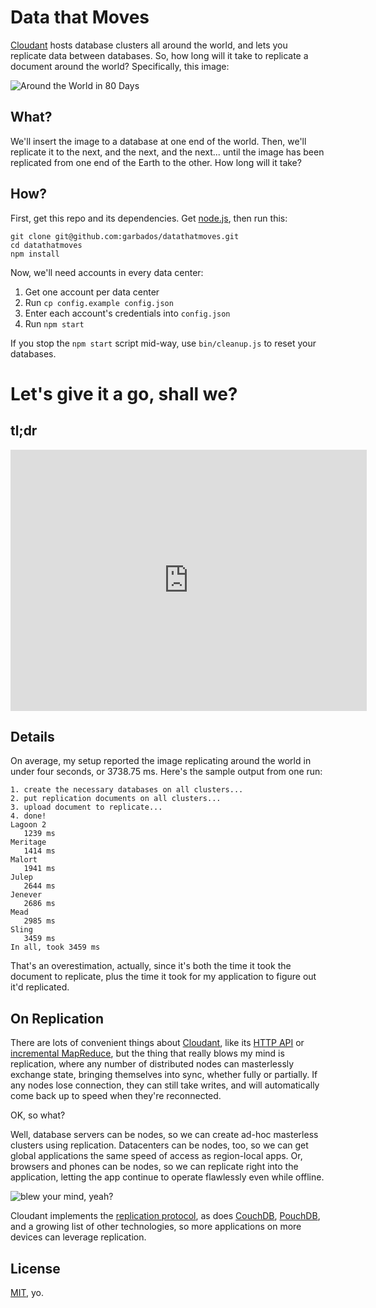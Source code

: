 # Data that Moves

[Cloudant](https://cloudant.com/) hosts database clusters all around the world, and lets you replicate data between databases. So, how long will it take to replicate a document around the world? Specifically, this image:

![Around the World in 80 Days](http://eggchair.maxthayer.org/img/around_the_world_in_eighty_days_ver2_xlg.jpg)

## What?

We'll insert the image to a database at one end of the world.
Then, we'll replicate it to the next, and the next, and the next...
until the image has been replicated from one end of the Earth to the other. 
How long will it take?

## How?

First, get this repo and its dependencies. Get [node.js](http://nodejs.org/), then run this:

    git clone git@github.com:garbados/datathatmoves.git
    cd datathatmoves
    npm install

Now, we'll need accounts in every data center:

1. Get one account per data center
2. Run `cp config.example config.json`
3. Enter each account's credentials into `config.json`
4. Run `npm start`

If you stop the `npm start` script mid-way, use `bin/cleanup.js` to reset your databases.

# Let's give it a go, shall we?

## tl;dr

<iframe border='0' height='418' id='shelr_record_5273c0ef9660807c4f000003' scrolling='no' src='http://shelr.tv/records/5273c0ef9660807c4f000003/embed' style='border: 0' width='570'></iframe>

## Details

On average, my setup reported the image replicating around the world in under four seconds, or 3738.75 ms. Here's the sample output from one run:

    1. create the necessary databases on all clusters...
    2. put replication documents on all clusters...
    3. upload document to replicate...
    4. done!
    Lagoon 2 
       1239 ms
    Meritage 
       1414 ms
    Malort 
       1941 ms
    Julep 
       2644 ms
    Jenever 
       2686 ms
    Mead 
       2985 ms
    Sling 
       3459 ms
    In all, took 3459 ms

That's an overestimation, actually, since it's both the time it took the document to replicate, plus the time it took for my application to figure out it'd replicated.

## On Replication

There are lots of convenient things about [Cloudant](https://cloudant.com/), like its [HTTP API](http://docs.cloudant.com/api/basics.html) or [incremental MapReduce](http://docs.cloudant.com/guides/mapreduce.html), but the thing that really blows my mind is replication, where any number of distributed nodes can masterlessly exchange state, bringing themselves into sync, whether fully or partially. If any nodes lose connection, they can still take writes, and will automatically come back up to speed when they're reconnected. 

OK, so what?

Well, database servers can be nodes, so we can create ad-hoc masterless clusters using replication. Datacenters can be nodes, too, so we can get global applications the same speed of access as region-local apps. Or, browsers and phones can be nodes, so we can replicate right into the application, letting the app continue to operate flawlessly even while offline.

![blew your mind, yeah?](http://eggchair.maxthayer.org/img/sg017lt.gif)

Cloudant implements the [replication protocol](http://dataprotocols.org/couchdb-replication/), as does [CouchDB](http://couchdb.apache.org/), [PouchDB](http://pouchdb.com/), and a growing list of other technologies, so more applications on more devices can leverage replication.

## License

[MIT](http://opensource.org/licenses/MIT), yo.
